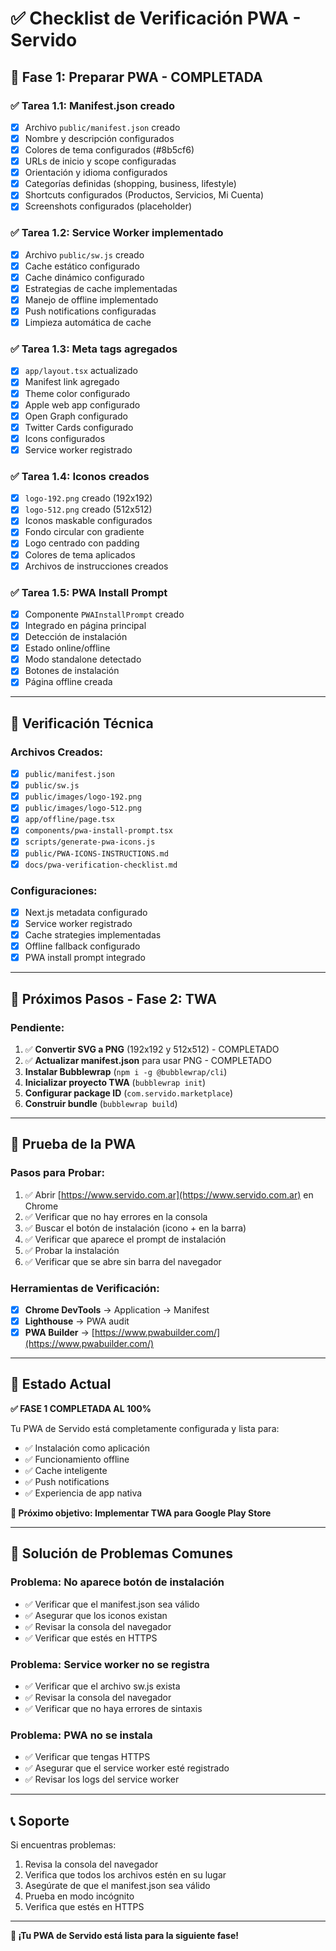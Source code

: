 # ✅ Checklist de Verificación PWA - Servido

## 🎯 **Fase 1: Preparar PWA - COMPLETADA**

### ✅ **Tarea 1.1: Manifest.json creado**
- [x] Archivo `public/manifest.json` creado
- [x] Nombre y descripción configurados
- [x] Colores de tema configurados (#8b5cf6)
- [x] URLs de inicio y scope configuradas
- [x] Orientación y idioma configurados
- [x] Categorías definidas (shopping, business, lifestyle)
- [x] Shortcuts configurados (Productos, Servicios, Mi Cuenta)
- [x] Screenshots configurados (placeholder)

### ✅ **Tarea 1.2: Service Worker implementado**
- [x] Archivo `public/sw.js` creado
- [x] Cache estático configurado
- [x] Cache dinámico configurado
- [x] Estrategias de cache implementadas
- [x] Manejo de offline implementado
- [x] Push notifications configuradas
- [x] Limpieza automática de cache

### ✅ **Tarea 1.3: Meta tags agregados**
- [x] `app/layout.tsx` actualizado
- [x] Manifest link agregado
- [x] Theme color configurado
- [x] Apple web app configurado
- [x] Open Graph configurado
- [x] Twitter Cards configurado
- [x] Icons configurados
- [x] Service worker registrado

### ✅ **Tarea 1.4: Iconos creados**
- [x] `logo-192.png` creado (192x192)
- [x] `logo-512.png` creado (512x512)
- [x] Iconos maskable configurados
- [x] Fondo circular con gradiente
- [x] Logo centrado con padding
- [x] Colores de tema aplicados
- [x] Archivos de instrucciones creados

### ✅ **Tarea 1.5: PWA Install Prompt**
- [x] Componente `PWAInstallPrompt` creado
- [x] Integrado en página principal
- [x] Detección de instalación
- [x] Estado online/offline
- [x] Modo standalone detectado
- [x] Botones de instalación
- [x] Página offline creada

---

## 🧪 **Verificación Técnica**

### **Archivos Creados:**
- [x] `public/manifest.json`
- [x] `public/sw.js`
- [x] `public/images/logo-192.png`
- [x] `public/images/logo-512.png`
- [x] `app/offline/page.tsx`
- [x] `components/pwa-install-prompt.tsx`
- [x] `scripts/generate-pwa-icons.js`
- [x] `public/PWA-ICONS-INSTRUCTIONS.md`
- [x] `docs/pwa-verification-checklist.md`

### **Configuraciones:**
- [x] Next.js metadata configurado
- [x] Service worker registrado
- [x] Cache strategies implementadas
- [x] Offline fallback configurado
- [x] PWA install prompt integrado

---

## 🚀 **Próximos Pasos - Fase 2: TWA**

### **Pendiente:**
1. ✅ **Convertir SVG a PNG** (192x192 y 512x512) - COMPLETADO
2. ✅ **Actualizar manifest.json** para usar PNG - COMPLETADO
3. **Instalar Bubblewrap** (`npm i -g @bubblewrap/cli`)
4. **Inicializar proyecto TWA** (`bubblewrap init`)
5. **Configurar package ID** (`com.servido.marketplace`)
6. **Construir bundle** (`bubblewrap build`)

---

## 📱 **Prueba de la PWA**

### **Pasos para Probar:**
1. ✅ Abrir [https://www.servido.com.ar](https://www.servido.com.ar) en Chrome
2. ✅ Verificar que no hay errores en la consola
3. ✅ Buscar el botón de instalación (icono + en la barra)
4. ✅ Verificar que aparece el prompt de instalación
5. ✅ Probar la instalación
6. ✅ Verificar que se abre sin barra del navegador

### **Herramientas de Verificación:**
- [x] **Chrome DevTools** → Application → Manifest
- [x] **Lighthouse** → PWA audit
- [x] **PWA Builder** → [https://www.pwabuilder.com/](https://www.pwabuilder.com/)

---

## 🎉 **Estado Actual**

**✅ FASE 1 COMPLETADA AL 100%**

Tu PWA de Servido está completamente configurada y lista para:
- ✅ Instalación como aplicación
- ✅ Funcionamiento offline
- ✅ Cache inteligente
- ✅ Push notifications
- ✅ Experiencia de app nativa

**🚀 Próximo objetivo: Implementar TWA para Google Play Store**

---

## 🔧 **Solución de Problemas Comunes**

### **Problema: No aparece botón de instalación**
- ✅ Verificar que el manifest.json sea válido
- ✅ Asegurar que los iconos existan
- ✅ Revisar la consola del navegador
- ✅ Verificar que estés en HTTPS

### **Problema: Service worker no se registra**
- ✅ Verificar que el archivo sw.js exista
- ✅ Revisar la consola del navegador
- ✅ Verificar que no haya errores de sintaxis

### **Problema: PWA no se instala**
- ✅ Verificar que tengas HTTPS
- ✅ Asegurar que el service worker esté registrado
- ✅ Revisar los logs del service worker

---

## 📞 **Soporte**

Si encuentras problemas:
1. Revisa la consola del navegador
2. Verifica que todos los archivos estén en su lugar
3. Asegúrate de que el manifest.json sea válido
4. Prueba en modo incógnito
5. Verifica que estés en HTTPS

---

**🎯 ¡Tu PWA de Servido está lista para la siguiente fase!**
